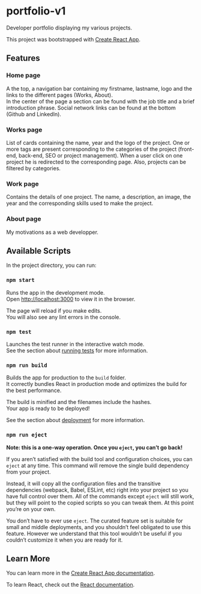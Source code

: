 # portfolio-v1

Developer portfolio displaying my various projects.

This project was bootstrapped with [Create React App](https://github.com/facebook/create-react-app).

## Features

### Home page
A the top, a navigation bar containing my firstname, lastname, logo and the links to the different pages (Works, About).  
In the center of the page a section can be found with the job title and a brief introduction phrase. Social network links can be found at the bottom (Github and LinkedIn).

### Works page
List of cards containing the name, year and the logo of the project. One or more tags are present corresponding to the categories of the project (front-end, back-end, SEO or project management).
When a user click on one project he is redirected to the corresponding page.
Also, projects can be filtered by categories.

### Work page
Contains the details of one project. The name, a description, an image, the year and the corresponding skills used to make the project.

### About page
My motivations as a web developper.

## Available Scripts

In the project directory, you can run:

### `npm start`

Runs the app in the development mode.\
Open [http://localhost:3000](http://localhost:3000) to view it in the browser.

The page will reload if you make edits.\
You will also see any lint errors in the console.

### `npm test`

Launches the test runner in the interactive watch mode.\
See the section about [running tests](https://facebook.github.io/create-react-app/docs/running-tests) for more information.

### `npm run build`

Builds the app for production to the `build` folder.\
It correctly bundles React in production mode and optimizes the build for the best performance.

The build is minified and the filenames include the hashes.\
Your app is ready to be deployed!

See the section about [deployment](https://facebook.github.io/create-react-app/docs/deployment) for more information.

### `npm run eject`

**Note: this is a one-way operation. Once you `eject`, you can’t go back!**

If you aren’t satisfied with the build tool and configuration choices, you can `eject` at any time. This command will remove the single build dependency from your project.

Instead, it will copy all the configuration files and the transitive dependencies (webpack, Babel, ESLint, etc) right into your project so you have full control over them. All of the commands except `eject` will still work, but they will point to the copied scripts so you can tweak them. At this point you’re on your own.

You don’t have to ever use `eject`. The curated feature set is suitable for small and middle deployments, and you shouldn’t feel obligated to use this feature. However we understand that this tool wouldn’t be useful if you couldn’t customize it when you are ready for it.

## Learn More

You can learn more in the [Create React App documentation](https://facebook.github.io/create-react-app/docs/getting-started).

To learn React, check out the [React documentation](https://reactjs.org/).

